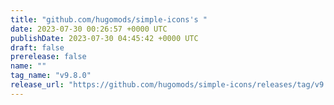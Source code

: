```yaml
---
title: "github.com/hugomods/simple-icons's "
date: 2023-07-30 00:26:57 +0000 UTC
publishDate: 2023-07-30 04:45:42 +0000 UTC
draft: false
prerelease: false
name: ""
tag_name: "v9.8.0"
release_url: "https://github.com/hugomods/simple-icons/releases/tag/v9.8.0"
---
```




